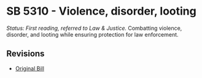 # SB 5310 - Violence, disorder, looting
*Status: First reading, referred to Law & Justice.*
Combatting violence, disorder, and looting while ensuring protection for law enforcement.

## Revisions
* [Original Bill](1/)